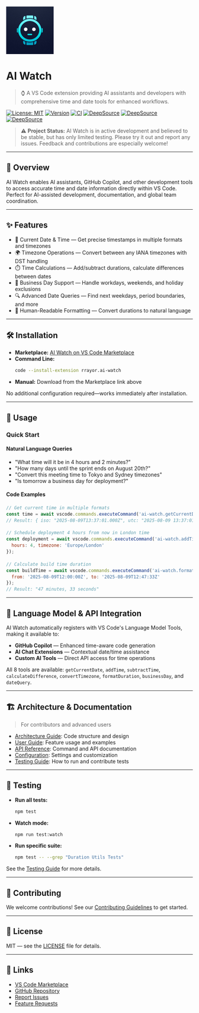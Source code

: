 ![AI Watch Logo](icon.png)

# AI Watch

> ⌚ A VS Code extension providing AI assistants and developers with comprehensive time and date tools for enhanced workflows.

[![License: MIT](https://img.shields.io/badge/License-MIT-yellow.svg)](https://opensource.org/licenses/MIT)
[![Version](https://img.shields.io/visual-studio-marketplace/v/rrayor.ai-watch)](https://marketplace.visualstudio.com/items?itemName=rrayor.ai-watch)
[![CI](https://github.com/Rrayor/ai-watch/actions/workflows/ci.yml/badge.svg)](https://github.com/Rrayor/ai-watch/actions/workflows/ci.yml)
[![DeepSource](https://app.deepsource.com/gh/Rrayor/ai-watch.svg/?label=code+coverage&show_trend=true&token=O815bGyhxkzJ8iP3CzF__zVe)](https://app.deepsource.com/gh/Rrayor/ai-watch/)
[![DeepSource](https://app.deepsource.com/gh/Rrayor/ai-watch.svg/?label=active+issues&show_trend=true&token=O815bGyhxkzJ8iP3CzF__zVe)](https://app.deepsource.com/gh/Rrayor/ai-watch/)
[![DeepSource](https://app.deepsource.com/gh/Rrayor/ai-watch.svg/?label=resolved+issues&show_trend=true&token=O815bGyhxkzJ8iP3CzF__zVe)](https://app.deepsource.com/gh/Rrayor/ai-watch/)

> ⚠️ **Project Status:**
> AI Watch is in active development and believed to be stable, but has only limited testing. Please try it out and report any issues. Feedback and contributions are especially welcome!

---

## 🚀 Overview

AI Watch enables AI assistants, GitHub Copilot, and other development tools to access accurate time and date information directly within VS Code. Perfect for AI-assisted development, documentation, and global team coordination.

---

## ✨ Features

- 📅 Current Date & Time — Get precise timestamps in multiple formats and timezones
- 🌍 Timezone Operations — Convert between any IANA timezones with DST handling
- ⏱️ Time Calculations — Add/subtract durations, calculate differences between dates
- 💼 Business Day Support — Handle workdays, weekends, and holiday exclusions
- 🔍 Advanced Date Queries — Find next weekdays, period boundaries, and more
- 🎨 Human-Readable Formatting — Convert durations to natural language

---

## 🛠️ Installation

- **Marketplace:** [AI Watch on VS Code Marketplace](https://marketplace.visualstudio.com/items?itemName=rrayor.ai-watch)
- **Command Line:**
  ```bash
  code --install-extension rrayor.ai-watch
  ```
- **Manual:** Download from the Marketplace link above

No additional configuration required—works immediately after installation.

---

## 📖 Usage

### Quick Start

#### Natural Language Queries

- "What time will it be in 4 hours and 2 minutes?"
- "How many days until the sprint ends on August 20th?"
- "Convert this meeting time to Tokyo and Sydney timezones"
- "Is tomorrow a business day for deployment?"

#### Code Examples

```javascript
// Get current time in multiple formats
const time = await vscode.commands.executeCommand('ai-watch.getCurrentDate');
// Result: { iso: "2025-08-09T13:37:01.000Z", utc: "2025-08-09 13:37:01", local: "2025-08-09 09:37:01" }

// Schedule deployment 4 hours from now in London time
const deployment = await vscode.commands.executeCommand('ai-watch.addTime', {
  hours: 4, timezone: 'Europe/London'
});

// Calculate build time duration
const buildTime = await vscode.commands.executeCommand('ai-watch.formatDuration', {
  from: '2025-08-09T12:00:00Z', to: '2025-08-09T12:47:33Z'
});
// Result: "47 minutes, 33 seconds"
```

---

## 🤖 Language Model & API Integration

AI Watch automatically registers with VS Code's Language Model Tools, making it available to:
- **GitHub Copilot** — Enhanced time-aware code generation
- **AI Chat Extensions** — Contextual date/time assistance
- **Custom AI Tools** — Direct API access for time operations

All 8 tools are available: `getCurrentDate`, `addTime`, `subtractTime`, `calculateDifference`, `convertTimezone`, `formatDuration`, `businessDay`, and `dateQuery`.

---

## 🏗️ Architecture & Documentation

> For contributors and advanced users

- [Architecture Guide](docs/ARCHITECTURE.md): Code structure and design
- [User Guide](docs/USER_GUIDE.md): Feature usage and examples
- [API Reference](docs/API_REFERENCE.md): Command and API documentation
- [Configuration](docs/CONFIGURATION.md): Settings and customization
- [Testing Guide](docs/TESTING.md): How to run and contribute tests

---

## 🧪 Testing

- **Run all tests:**
  ```bash
  npm test
  ```
- **Watch mode:**
  ```bash
  npm run test:watch
  ```
- **Run specific suite:**
  ```bash
  npm test -- --grep "Duration Utils Tests"
  ```

See the [Testing Guide](docs/TESTING.md) for more details.

---

## 🤝 Contributing

We welcome contributions! See our [Contributing Guidelines](CONTRIBUTING.md) to get started.

---

## 📄 License

MIT — see the [LICENSE](LICENSE) file for details.

---

## 🔗 Links

- [VS Code Marketplace](https://marketplace.visualstudio.com/items?itemName=rrayor.ai-watch)
- [GitHub Repository](https://github.com/Rrayor/copilot-watch)
- [Report Issues](https://github.com/Rrayor/copilot-watch/issues)
- [Feature Requests](https://github.com/Rrayor/copilot-watch/issues/new?template=feature_request.md)
